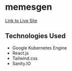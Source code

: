 # memesgen

[Link to Live Site](https://dev.juliusoh.tech)

## Technologies Used
* Google Kubernetes Engine
* React.js
* Tailwind.css
* Sanity.IO
